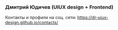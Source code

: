 ### Дмитрий Юдичев (UIUX design + Frontend)

Контакты и профили на соц. сети:
https://dr-uiux-design.github.io/contacts/
